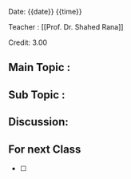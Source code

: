 Date: {{date}} {{time}}

Teacher : [[Prof. Dr. Shahed Rana]]

Credit: 3.00
## Main Topic : 

## Sub Topic :

## Discussion:



## For next Class
- [ ] 
